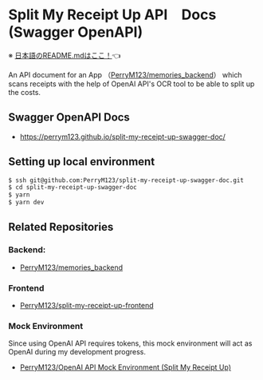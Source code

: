 # Split My Receipt Up API　Docs (Swagger OpenAPI)

※ [日本語のREADME.mdはここ！](/README.md)👈

An API document for an App （[PerryM123/memories_backend](https://github.com/PerryM123/memories_backend)） which scans receipts with the help of OpenAI API's OCR tool to be able to split up the costs.

## Swagger OpenAPI Docs

- https://perrym123.github.io/split-my-receipt-up-swagger-doc/

## Setting up local environment

```sh
$ ssh git@github.com:PerryM123/split-my-receipt-up-swagger-doc.git
$ cd split-my-receipt-up-swagger-doc
$ yarn
$ yarn dev
```

## Related Repositories

### Backend:
- [PerryM123/memories_backend](https://github.com/PerryM123/memories_backend)

### Frontend
- [PerryM123/split-my-receipt-up-frontend](https://github.com/PerryM123/split-my-receipt-up-frontend)

### Mock Environment

Since using OpenAI API requires tokens, this mock environment will act as OpenAI during my development progress.
- [PerryM123/OpenAI API Mock Environment (Split My Receipt Up)](https://github.com/PerryM123/open-ai-api-mock-environment)

